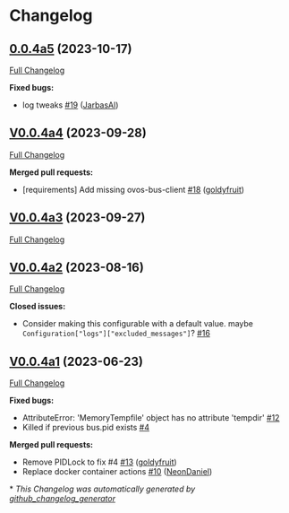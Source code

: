 # Changelog

## [0.0.4a5](https://github.com/OpenVoiceOS/ovos-messagebus/tree/0.0.4a5) (2023-10-17)

[Full Changelog](https://github.com/OpenVoiceOS/ovos-messagebus/compare/V0.0.4a4...0.0.4a5)

**Fixed bugs:**

- log tweaks [\#19](https://github.com/OpenVoiceOS/ovos-messagebus/pull/19) ([JarbasAl](https://github.com/JarbasAl))

## [V0.0.4a4](https://github.com/OpenVoiceOS/ovos-messagebus/tree/V0.0.4a4) (2023-09-28)

[Full Changelog](https://github.com/OpenVoiceOS/ovos-messagebus/compare/V0.0.4a3...V0.0.4a4)

**Merged pull requests:**

- \[requirements\] Add missing ovos-bus-client [\#18](https://github.com/OpenVoiceOS/ovos-messagebus/pull/18) ([goldyfruit](https://github.com/goldyfruit))

## [V0.0.4a3](https://github.com/OpenVoiceOS/ovos-messagebus/tree/V0.0.4a3) (2023-09-27)

[Full Changelog](https://github.com/OpenVoiceOS/ovos-messagebus/compare/V0.0.4a2...V0.0.4a3)

## [V0.0.4a2](https://github.com/OpenVoiceOS/ovos-messagebus/tree/V0.0.4a2) (2023-08-16)

[Full Changelog](https://github.com/OpenVoiceOS/ovos-messagebus/compare/V0.0.4a1...V0.0.4a2)

**Closed issues:**

- Consider making this configurable with a default value.  maybe `Configuration["logs"]["excluded_messages"]`? [\#16](https://github.com/OpenVoiceOS/ovos-messagebus/issues/16)

## [V0.0.4a1](https://github.com/OpenVoiceOS/ovos-messagebus/tree/V0.0.4a1) (2023-06-23)

[Full Changelog](https://github.com/OpenVoiceOS/ovos-messagebus/compare/V0.0.3...V0.0.4a1)

**Fixed bugs:**

- AttributeError: 'MemoryTempfile' object has no attribute 'tempdir' [\#12](https://github.com/OpenVoiceOS/ovos-messagebus/issues/12)
- Killed if previous bus.pid exists [\#4](https://github.com/OpenVoiceOS/ovos-messagebus/issues/4)

**Merged pull requests:**

- Remove PIDLock to fix \#4 [\#13](https://github.com/OpenVoiceOS/ovos-messagebus/pull/13) ([goldyfruit](https://github.com/goldyfruit))
- Replace docker container actions [\#10](https://github.com/OpenVoiceOS/ovos-messagebus/pull/10) ([NeonDaniel](https://github.com/NeonDaniel))



\* *This Changelog was automatically generated by [github_changelog_generator](https://github.com/github-changelog-generator/github-changelog-generator)*
